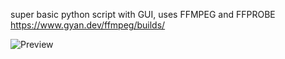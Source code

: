 super basic python script with GUI, uses FFMPEG and FFPROBE<br>
https://www.gyan.dev/ffmpeg/builds/


![Preview](https://vhbc.neocities.org/misc_site_unrelated_files/python_osW1FwyFAd.png)

